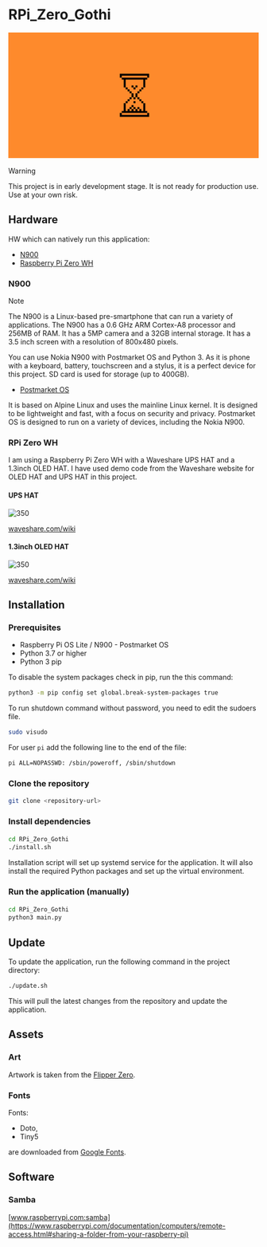 # RPi_Zero_Gothi

![loading](./documentation/images/loading.png)

> [!warning]
> This project is in early development stage. It is not ready for production use. Use at your own risk.

## Hardware

HW which can natively run this application:
- [N900](https://en.wikipedia.org/wiki/Nokia_N900)
- [Raspberry Pi Zero WH](https://www.raspberrypi.com/products/raspberry-pi-zero-2-w/)

### N900

> [!note]
> The N900 is a Linux-based pre-smartphone that can run a variety of applications. The N900 has a 0.6 GHz ARM Cortex-A8 processor and 256MB of RAM. It has a 5MP camera and a 32GB internal storage. It has a 3.5 inch screen with a resolution of 800x480 pixels.

You can use Nokia N900 with Postmarket OS and Python 3.
As it is phone with a keyboard, battery, touchscreen and a stylus, it is a perfect device for this project. 
SD card is used for storage (up to 400GB). 

- [Postmarket OS](https://wiki.postmarketos.org/wiki/Nokia_N900_(nokia-n900))

It is based on Alpine Linux and uses the mainline Linux kernel. It is designed to be lightweight and fast, with a focus on security and privacy. Postmarket OS is designed to run on a variety of devices, including the Nokia N900.

### RPi Zero WH

I am using a Raspberry Pi Zero WH with a Waveshare UPS HAT and a 1.3inch OLED HAT. I have used demo code from the Waveshare website for OLED HAT and UPS HAT in this project.

#### UPS HAT

![350](https://www.waveshare.com/w/upload/thumb/0/0d/UPS-HAT-C-1.jpg/800px-UPS-HAT-C-1.jpg)

[waveshare.com/wiki](https://www.waveshare.com/wiki/UPS_HAT_(C))

#### 1.3inch OLED HAT

![350](https://www.waveshare.com/w/upload/thumb/e/e3/1.3inch-OLED-HAT-1.jpg/600px-1.3inch-OLED-HAT-1.jpg)

[waveshare.com/wiki](https://www.waveshare.com/wiki/1.3inch_OLED_HAT)

## Installation

### Prerequisites
- Raspberry Pi OS Lite / N900 - Postmarket OS
- Python 3.7 or higher
- Python 3 pip

To disable the system packages check in pip, run the this command: 
```bash
python3 -m pip config set global.break-system-packages true
```

To run shutdown command without password, you need to edit the sudoers file.

```bash
sudo visudo
```

For user `pi` add the following line to the end of the file:

```bash
pi ALL=NOPASSWD: /sbin/poweroff, /sbin/shutdown
```

### Clone the repository
```bash
git clone <repository-url>
```

### Install dependencies
```bash
cd RPi_Zero_Gothi
./install.sh
```

Installation script will set up systemd service for the application. It will also install the required Python packages and set up the virtual environment.

### Run the application (manually)
```bash
cd RPi_Zero_Gothi
python3 main.py
```

## Update

To update the application, run the following command in the project directory:

```bash
./update.sh
```

This will pull the latest changes from the repository and update the application.

## Assets

### Art

Artwork is taken from the [Flipper Zero](https://github.com/flipperdevices/flipperzero-firmware/tree/dev).

### Fonts
Fonts:
- Doto, 
- Tiny5

are downloaded from [Google Fonts](https://fonts.google.com/).

## Software

### Samba

[www.raspberrypi.com:samba](https://www.raspberrypi.com/documentation/computers/remote-access.html#sharing-a-folder-from-your-raspberry-pi)